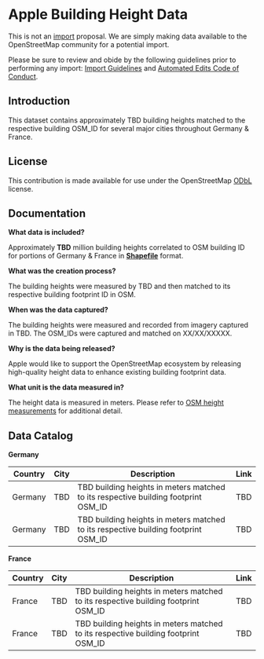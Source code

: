 # Apple Building Height Data

This is not an [import](https://wiki.openstreetmap.org/wiki/Import) proposal.  We are simply making data available to the OpenStreetMap community for a potential import.  

Please be sure to review and obide by the following guidelines prior to performing any import: [Import Guidelines](https://wiki.openstreetmap.org/wiki/Import/Guidelines) and [Automated Edits Code of Conduct](https://wiki.openstreetmap.org/wiki/Automated_Edits_code_of_conduct).


## Introduction

This dataset contains approximately TBD building heights matched to the respective building OSM_ID for several major cities throughout Germany & France. 

## License

This contribution is made available for use under the OpenStreetMap [ODbL](https://opendatacommons.org/licenses/odbl/) license.


## Documentation

**What data is included?**

Approximately **TBD** million building heights correlated to OSM building ID for portions of Germany & France in [**Shapefile**](http://wiki.openstreetmap.org/wiki/Shapefiles) format. 

**What was the creation process?**

The building heights were measured by TBD and then matched to its respective building footprint ID in OSM.    

**When was the data captured?**

The building heights were measured and recorded from imagery captured in TBD.  The OSM_IDs were captured and matched on XX/XX/XXXXX.  

**Why is the data being released?**

Apple would like to support the OpenStreetMap ecosystem by releasing high-quality height data to enhance existing building footprint data.

**What unit is the data measured in?**

The height data is measured in meters. Please refer to [OSM height measurements](https://wiki.openstreetmap.org/wiki/Map_Features/Units) for additional detail.  


## Data Catalog

**Germany**

| Country     | City            | Description                                                                        | Link  |
| ------------|---------------  |------------------------------------------------------------------------------------|-------|
| Germany     | TBD             | TBD building heights in meters matched to its respective building footprint OSM_ID | TBD   |
| Germany     | TBD             | TBD building heights in meters matched to its respective building footprint OSM_ID | TBD   |
                                                                          

**France**

| Country     | City            | Description                                                                        | Link  |
| ------------|---------------  |------------------------------------------------------------------------------------|-------|
| France      | TBD             | TBD building heights in meters matched to its respective building footprint OSM_ID | TBD   |
| France      | TBD             | TBD building heights in meters matched to its respective building footprint OSM_ID | TBD   |



